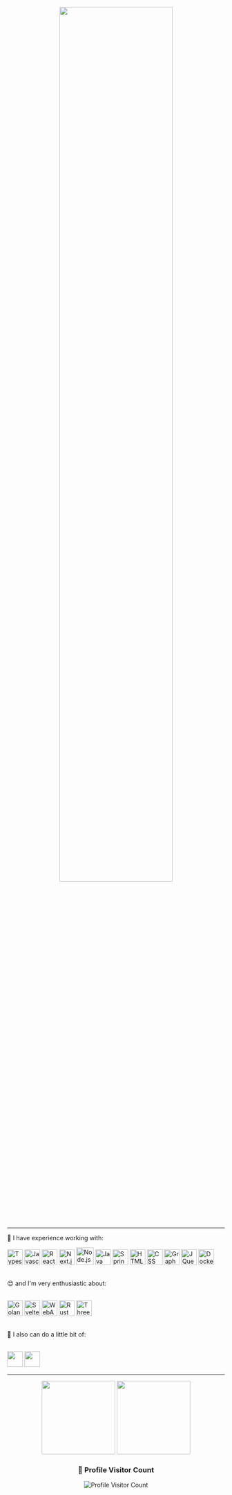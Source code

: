 <!-- in your header -->
<link rel="stylesheet" href="https://cdn.jsdelivr.net/gh/devicons/devicon@latest/devicon.min.css">

<p align="center">
  <img src="https://github.com/msawaguchi/msawaguchi/assets/28602785/1b4dea24-2ce6-4204-8b0b-95f0bde7638e" width="72%">
</p>

---
💼 I have experience working with:


<p>          
  <img src="https://cdn.jsdelivr.net/gh/devicons/devicon/icons/typescript/typescript-original.svg" height="36" alt="Typescript" title="Typescript"/>
  <img src="https://cdn.jsdelivr.net/gh/devicons/devicon/icons/javascript/javascript-original.svg" height="36" alt="Javascript" title="Javascript"/>
  <img src="https://cdn.jsdelivr.net/gh/devicons/devicon/icons/react/react-original.svg" height="36" alt="ReactJS" title="ReactJS"/>
  <img src="https://github.com/up-for-grabs/up-for-grabs.net/assets/139565234/53ea0a94-f08f-422f-8b88-9cee8737c53e" height="36" alt="Next.js" title="Next.js"/>       
  <img src="https://cdn.jsdelivr.net/gh/devicons/devicon/icons/nodejs/nodejs-original.svg" height="40" alt="Node.js" title="Node.js"/>
  <img src="https://cdn.jsdelivr.net/gh/devicons/devicon/icons/java/java-original.svg" height="36" alt="Java" title="Java"/>
  <img src="https://cdn.jsdelivr.net/gh/devicons/devicon/icons/spring/spring-original.svg" height="36" alt="Spring" title="Spring"/>
  <img src="https://cdn.jsdelivr.net/gh/devicons/devicon/icons/html5/html5-original.svg" height="36" alt="HTML" title="HTML"/>
  <img src="https://cdn.jsdelivr.net/gh/devicons/devicon/icons/css3/css3-original.svg" height="36" alt="CSS" title="CSS"/>
  <img width="36" src="https://user-images.githubusercontent.com/25181517/192107856-aa92c8b1-b615-47c3-9141-ed0d29a90239.png" alt="GraphQL" title="GraphQL"/>
  <img src="https://cdn.jsdelivr.net/gh/devicons/devicon/icons/jquery/jquery-original.svg" height="36" alt="JQuery" title="Jquery"/>     
  <img src="https://cdn.jsdelivr.net/gh/devicons/devicon/icons/docker/docker-plain.svg" height="36" alt="Docker" title="Docker"/>    
</p>
<br>
😍 and I'm very enthusiastic about:
<p>
  <br>
  <img width="36" src="https://cdn.jsdelivr.net/gh/devicons/devicon@latest/icons/go/go-original.svg" alt="Golang" title="Golang"/>
  <img width="36" src="https://cdn.jsdelivr.net/gh/devicons/devicon/icons/svelte/svelte-original.svg" alt="Svelte" title="Svelte"/>
  <img width="36" height="36" src="https://user-images.githubusercontent.com/25181517/188324036-d704ac9a-6e61-4722-b978-254b25b61bed.png" alt="WebAssembly" title="WebAssembly"/>
  <img width="36" height="36" src="https://github.com/up-for-grabs/up-for-grabs.net/assets/139565234/bf1c680b-e389-4619-ad37-04016bee7430" alt="Rust" title="Rust" style="background:white"/>
  <img width="36" height="36" src="https://github.com/up-for-grabs/up-for-grabs.net/assets/139565234/79e7b8db-5590-4bd2-b27a-c9d376c9489b" background="white" alt="Three.js" title="Three.js"/>
</p>
<br>
🎨 I also can do a little bit of:
<p>
  <br>
  <img width="36" src="https://cdn.jsdelivr.net/gh/devicons/devicon/icons/figma/figma-original.svg" />
  <img width="36" src="https://cdn.jsdelivr.net/gh/devicons/devicon/icons/gimp/gimp-original.svg" />   
</p>

---

<p align="center">
  <img src="https://github-readme-stats-git-masterrstaa-rickstaa.vercel.app/api/top-langs/?username=msawaguchi&bg_color=30,450825,96023d&layout=compact&langs_count=8&theme=omni" height="170em">
  <img src="https://github-readme-stats.vercel.app/api?username=msawaguchi&theme=omni&bg_color=30,96023d,450825" height="170em">
</p>

<div align="center">
  <h3><b>📍 Profile Visitor Count</b></h3>
</div>

<p align="center">
  <img
    src="https://profile-counter.glitch.me/msawaguchi/count.svg"
    alt="Profile Visitor Count"
  />
</p>
